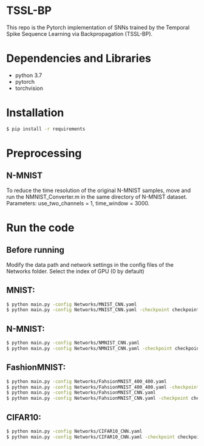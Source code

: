# TSSL-BP
This repo is the Pytorch implementation of SNNs trained by the Temporal Spike Sequence Learning via Backpropagation (TSSL-BP).

# Dependencies and Libraries
* python 3.7
* pytorch
* torchvision

# Installation
```sh
$ pip install -r requirements
```

# Preprocessing
## N-MNIST
To reduce the time resolution of the original N-MNIST samples, move and run the NMNIST_Converter.m in the same directory of N-MNIST dataset. 
Parameters: use_two_channels = 1, time_window = 3000.

# Run the code
## Before running
Modify the data path and network settings in the config files of the Networks folder. 
Select the index of GPU (0 by default)

## MNIST:
```sh
$ python main.py -config Networks/MNIST_CNN.yaml
$ python main.py -config Networks/MNIST_CNN.yaml -checkpoint checkpoint/ckpt.pth // load the checkpoint
```

## N-MNIST:
```sh
$ python main.py -config Networks/NMNIST_CNN.yaml
$ python main.py -config Networks/NMNIST_CNN.yaml -checkpoint checkpoint/ckpt.pth // load the checkpoint
```

## FashionMNIST:
```sh
$ python main.py -config Networks/FahsionMNIST_400_400.yaml
$ python main.py -config Networks/FahsionMNIST_400_400.yaml -checkpoint checkpoint/ckpt.pth // load the checkpoint
$ python main.py -config Networks/FahsionMNIST_CNN.yaml
$ python main.py -config Networks/FahsionMNIST_CNN.yaml -checkpoint checkpoint/ckpt.pth // load with checkpoint
```

## CIFAR10:
```sh
$ python main.py -config Networks/CIFAR10_CNN.yaml
$ python main.py -config Networks/CIFAR10_CNN.yaml -checkpoint checkpoint/ckpt.pth   // load the checkpoint
```
